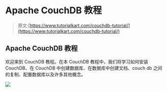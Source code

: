 # Apache CouchDB 教程

> 原文:[https://www.tutorialkart.com/couchdb-tutorial/](https://www.tutorialkart.com/couchdb-tutorial/)

## Apache CouchDB 教程

欢迎来到 CouchDB 教程。在本 CouchDB 教程中，我们将学习如何安装 CouchDB、在 CouchDB 中创建数据库、在数据库中创建文档、couch db 之间的复制、配置数据库以及许多其他概念。

[![](../Images/925da31b32d6bc3827932f6c8afb11bb.png)](https://www.tutorialkart.com/)
